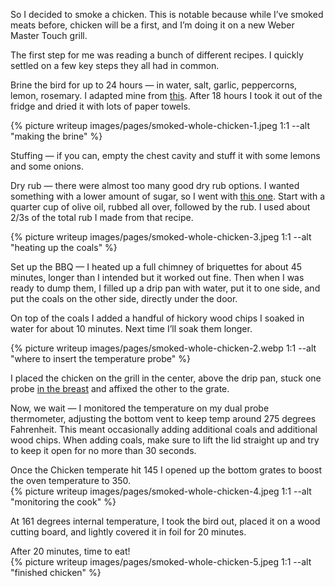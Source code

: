 So I decided to smoke a chicken. This is notable because while I’ve smoked meats before, chicken will be a first, and I’m doing it on a new Weber Master Touch grill.

The first step for me was reading a bunch of different recipes. I quickly settled on a few key steps they all had in common.

Brine the bird for up to 24 hours — in water, salt, garlic, peppercorns, lemon, rosemary. I adapted mine from [this](https://www.theblackpeppercorn.com/how-to-brine-chicken/). After 18 hours I took it out of the fridge and dried it with lots of paper towels.

{% picture writeup images/pages/smoked-whole-chicken-1.jpeg 1:1 --alt "making the brine" %}

Stuffing — if you can, empty the chest cavity and stuff it with some lemons and some onions.

Dry rub — there were almost too many good dry rub options. I wanted something with a lower amount of sugar, so I went with [this one](https://blackberrybabe.com/2020/03/19/perfect-smoked-chicken-rub/). Start with a quarter cup of olive oil, rubbed all over, followed by the rub. I used about 2/3s of the total rub I made from that recipe.

{% picture writeup images/pages/smoked-whole-chicken-3.jpeg 1:1 --alt "heating up the coals" %}

Set up the BBQ — I heated up a full chimney of briquettes for about 45 minutes, longer than I intended but it worked out fine. Then when I was ready to dump them, I filled up a drip pan with water, put it to one side, and put the coals on the other side, directly under the door.

On top of the coals I added a handful of hickory wood chips I soaked in water for about 10 minutes. Next time I’ll soak them longer.

{% picture writeup images/pages/smoked-whole-chicken-2.webp 1:1 --alt "where to insert the temperature probe" %}

I placed the chicken on the grill in the center, above the drip pan, stuck one probe [in the breast](https://www.weber.com/NZ/en/grill-skills/mastering-poultry/chicken/how-to-probe-a-whole-chicken/weber-1720834.html) and affixed the other to the grate.
<br>

Now, we wait — I monitored the temperature on my dual probe thermometer, adjusting the bottom vent to keep temp around 275 degrees Fahrenheit. This meant occasionally adding additional coals and additional wood chips. When adding coals, make sure to lift the lid straight up and try to keep it open for no more than 30 seconds.

Once the Chicken temperate hit 145 I opened up the bottom grates to boost the oven temperature to 350.
<br>
{% picture writeup images/pages/smoked-whole-chicken-4.jpeg 1:1 --alt "monitoring the cook" %}

At 161 degrees internal temperature, I took the bird out, placed it on a wood cutting board, and lightly covered it in foil for 20 minutes.

After 20 minutes, time to eat!
<br>
{% picture writeup images/pages/smoked-whole-chicken-5.jpeg 1:1 --alt "finished chicken" %}

